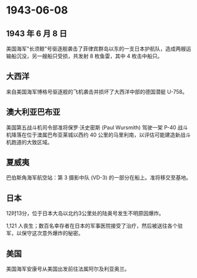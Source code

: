 # 1943-06-08

## 1943 年 6 月 8 日

美国海军"长须鲸"号驱逐舰袭击了菲律宾群岛以东的一支日本护航队，造成两艘运输船沉没，另一艘船只受损，共发射
8 枚鱼雷，其中 4 枚击中船只。

## 大西洋

来自美国海军博格号驱逐舰的飞机袭击并损坏了大西洋中部的德国潜艇 U-758。

## 澳大利亚巴布亚

美国第五战斗机司令部准将保罗·沃史密斯 (Paul Wursmith) 驾驶一架 P-40
战斗机降落在位于澳属巴布亚莱城以西约 40
公里的马里利南，以评估可能建造新战斗机跑道的大致区域。

## 夏威夷

巴伯斯角海军航空站：第 3 摄影中队 (VD-3)
的一部分在船上。准将移交至基地。

## 日本

12时13分，位于日本大岛以北约3公里处的陆奥号发生不明原因爆炸。

1,121
人丧生；数百名幸存者在日本的军事医院接受了治疗，然后被送往各个驻军，以保守这次意外爆炸的秘密。

## 美国

美国海军安康号从美国出发前往法属阿尔及利亚奥兰。

